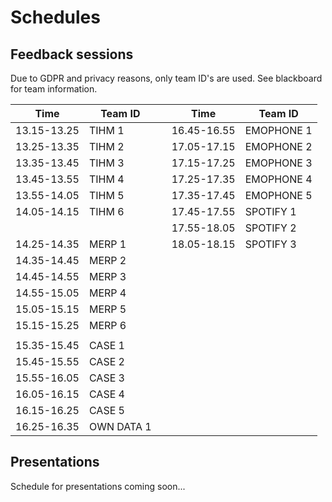 # Schedules

## Feedback sessions

Due to GDPR and privacy reasons, only team ID's are used. See blackboard for team information.

| Time        | Team ID    |   | Time        | Team ID    |
| ----------- | ---------- | - | ----------- | ---------- |
| 13.15-13.25 | TIHM 1     |   | 16.45-16.55 | EMOPHONE 1 |
| 13.25-13.35 | TIHM 2     |   | 17.05-17.15 | EMOPHONE 2 |
| 13.35-13.45 | TIHM 3     |   | 17.15-17.25 | EMOPHONE 3 |
| 13.45-13.55 | TIHM 4     |   | 17.25-17.35 | EMOPHONE 4 |
| 13.55-14.05 | TIHM 5     |   | 17.35-17.45 | EMOPHONE 5 |
| 14.05-14.15 | TIHM 6     |   | 17.45-17.55 | SPOTIFY 1  |
|             |            |   | 17.55-18.05 | SPOTIFY 2  |
| 14.25-14.35 | MERP 1     |   | 18.05-18.15 | SPOTIFY 3  |
| 14.35-14.45 | MERP 2     |   |             |            |
| 14.45-14.55 | MERP 3     |   |             |            |
| 14.55-15.05 | MERP 4     |   |             |            |
| 15.05-15.15 | MERP 5     |   |             |            |
| 15.15-15.25 | MERP 6     |   |             |            |
|             |            |   |             |            |
| 15.35-15.45 | CASE 1     |   |             |            |
| 15.45-15.55 | CASE 2     |   |             |            |
| 15.55-16.05 | CASE 3     |   |             |            |
| 16.05-16.15 | CASE 4     |   |             |            |
| 16.15-16.25 | CASE 5     |   |             |            |
| 16.25-16.35 | OWN DATA 1 |   |             |            |


## Presentations 

Schedule for presentations coming soon...